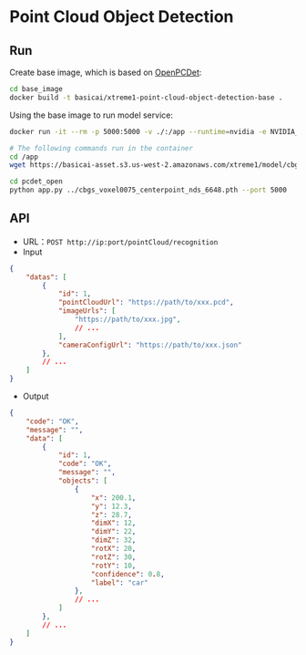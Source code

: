 # Point Cloud Object Detection

## Run

Create base image, which is based on [OpenPCDet](https://github.com/open-mmlab/OpenPCDet):
```bash
cd base_image
docker build -t basicai/xtreme1-point-cloud-object-detection-base .
```

Using the base image to run model service:
```bash
docker run -it --rm -p 5000:5000 -v ./:/app --runtime=nvidia -e NVIDIA_VISIBLE_DEVICES=0 -m 32G --memory-reservation 8G --cpu-shares=80 --shm-size=32G basicai/xtreme1-point-cloud-object-detection-base env LANG=C.UTF-8 /bin/bash

# The following commands run in the container
cd /app
wget https://basicai-asset.s3.us-west-2.amazonaws.com/xtreme1/model/cbgs_voxel0075_centerpoint_nds_6648.pth

cd pcdet_open
python app.py ../cbgs_voxel0075_centerpoint_nds_6648.pth --port 5000
```

## API

- URL：`POST http://ip:port/pointCloud/recognition`
- Input
```json
{
    "datas": [
        {
            "id": 1,
            "pointCloudUrl": "https://path/to/xxx.pcd",
            "imageUrls": [
                "https://path/to/xxx.jpg",
                // ...
            ],
            "cameraConfigUrl": "https://path/to/xxx.json"
        },
        // ...
    ]
}
```
- Output
```json
{
    "code": "OK",
    "message": "",
    "data": [
        {
            "id": 1,
            "code": "OK",
            "message": "",
            "objects": [
                {
                    "x": 200.1,
                    "y": 12.3,
                    "z": 28.7,
                    "dimX": 12,
                    "dimY": 22,
                    "dimZ": 32,
                    "rotX": 20,
                    "rotZ": 30,
                    "rotY": 10,
                    "confidence": 0.8,
                    "label": "car"
                },
                // ...
            ]
        },
        // ...
    ]
}
```